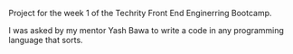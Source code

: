 Project for the week 1 of the Techrity Front End Enginerring Bootcamp.

I was asked by my mentor Yash Bawa to write a code in any programming language that sorts.